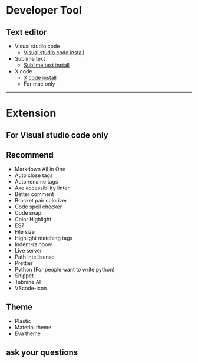 # Developer Tool
## Text editor
- Visual studio code
  * [Visual studio code install](https://code.visualstudio.com)
- Sublime text 
  * [Sublime text install](https://www.sublimetext.com/)
- X code 
  * [X code install](https://apps.apple.com/us/app/xcode/id497799835?mt=12#:~:text=Xcode%20provides%20developers%20a%20unified%20workflow%20for%20user,the%20latest%20SDKs%2C%20and%20hundreds%20of%20powerful%20features%3A)
  * For mac only
---
# Extension
## For Visual studio code only
## Recommend
- Markdown All in One 
- Auto close tags
- Auto rename tags
- Axe accessibility linter
- Better comment
- Bracket pair colorizer
- Code spell checker
- Code snap
- Color Highlight
- ES7
- File size
- Highlight matching tags
- Indent-rainbow
- Live server
- Path intellisense
- Prettier
- Python (For people want to write python)
- Snippet
- Tabnine AI
- VScode-icon
## Theme
- Plastic
- Material theme
- Eva theme
## ask your questions
